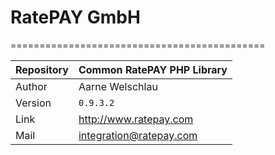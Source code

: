 # RatePAY GmbH
============================================

|Repository | Common RatePAY PHP Library
|------|----------
|Author | Aarne Welschlau
|Version | `0.9.3.2`
|Link | http://www.ratepay.com
|Mail | integration@ratepay.com